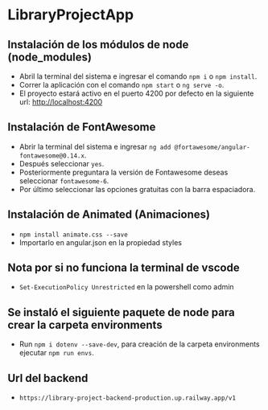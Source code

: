 # LibraryProjectApp

## Instalación de los módulos de node (node_modules)

- Abril la terminal del sistema e ingresar el comando `npm i` o `npm install`.
- Correr la aplicación con el comando `npm start` o `ng serve -o`.
- El proyecto estará activo en el puerto 4200 por defecto en la siguiente url: [http://localhost:4200](http://localhost:4200)

## Instalación de FontAwesome

- Abrir la terminal del sistema e ingresar `ng add @fortawesome/angular-fontawesome@0.14.x`.
- Después seleccionar `yes`.
- Posteriormente preguntara la versión de Fontawesome deseas seleccionar `fontawesome-6`.
- Por último seleccionar las opciones gratuitas con la barra espaciadora.

## Instalación de Animated (Animaciones)

- `npm install animate.css --save`
- Importarlo en angular.json en la propiedad styles

## Nota por si no funciona la terminal de vscode

- `Set-ExecutionPolicy Unrestricted` en la powershell como admin

## Se instaló el siguiente paquete de node para crear la carpeta environments

- Run `npm i dotenv --save-dev`, para creación de la carpeta environments ejecutar `npm run envs`.

## Url del backend

- `https://library-project-backend-production.up.railway.app/v1`
